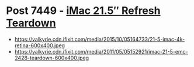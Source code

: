 # Post 7449 - [iMac 21.5&#8243; Refresh Teardown](https://www.ifixit.com/News/7449/imac-21-5-refresh-teardown)

- https://valkyrie.cdn.ifixit.com/media/2015/10/05164733/21-5-imac-4k-retina-600x400.jpeg
- https://valkyrie.cdn.ifixit.com/media/2011/05/05152921/imac-21-5-emc-2428-teardown-600x400.jpeg
